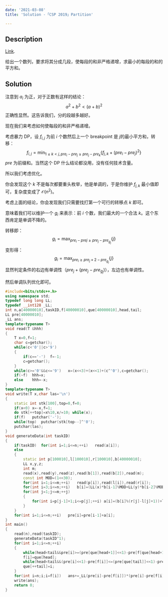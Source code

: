 ```yaml
---
date: '2021-03-08'
title: 'Solution -「CSP 2019」Partition'

---
```


## Description

[Link](https://www.luogu.com.cn/problem/P5665).

给出一个数列，要求将其分成几段，使每段的和非严格递增，求最小的每段的和的平方和。

## Solution

注意到 $a_{i}$ 为正，对于正数有这样的结论：
$$
a^{2}+b^{2}<(a+b)^{2}
$$
正确性显然。这告诉我们，分的段越多越好。

现在我们来考虑如何使每段的和非严格递增。

考虑暴力 DP，设 $f_{i,j}$ 为前 $i$ 个数然后上一个 breakpoint 是 $j$​ 的最小平方和，转移：
$$
f_{i,j}=\min_{1\le k<j,pre_{i}-pre_{j}\ge pre_{j}-pre_{k}}\{f_{j,k}+(pre_{i}-pre_{j})^{2}\}
$$
$pre$ 为前缀和。当然这个 DP 什么结论都没用，没有任何技术含量。

所以我们考虑优化。

你会发现这个 $k$ 不是每次都要重头枚举，他是单调的，于是你维护 $f_{j,k}$ 最小值即可，复杂度变成了 $\mathcal{O}(n^{2})$。

考虑上面的结论，你会发现我们只需要找打第一个可行的转移点 $k$ 即可。

意味着我们可以维护一个 $g_{i}$ 来表示：前 $i$ 个数，我们最大的一个合法 $k$。这个东西肯定是单调不降的。

转移即：
$$
g_{i}=\max_{pre_{i}-pre{j}\ge pre_{j}-pre_{g_{j}}}\{j\}
$$
变形得：
$$
g_{i}=\max_{pre_{i}\ge pre_{j}\times2-pre_{g_{j}}}\{j\}
$$
显然判定条件的右边有单调性（$pre_{j}+(pre_{j}-pre_{g_{j}})$），左边也有单调性。

然后单调队列优化即可。

```cpp
#include<bits/stdc++.h>
using namespace std;
typedef long long LL;
typedef __int128 _LL;
int n,a[40000010],taskID,f[40000010],que[40000010],head,tail;
LL pre[40000010];
_LL ans;
template<typename T>
void read(T &hhh)
{
	T x=0,f=1;
	char c=getchar();
	while(c<'0'||c>'9')
	{
		if(c=='-')	f=-1;
		c=getchar();
	}
	while(c>='0'&&c<='9')	x=(x<<3)+(x<<1)+(c^'0'),c=getchar();
	if(~f)	hhh=x;
	else	hhh=-x;
}
template<typename T>
void write(T x,char las='\n')
{
	static int stk[100],top=0,f=0;
	if(x<0)	x=-x,f=1;
	do stk[++top]=x%10,x/=10; while(x);
	if(f)	putchar('-');
	while(top)	putchar(stk[top--]^'0');
	putchar(las);
}
void generateData(int taskID)
{
	if(taskID)	for(int i=1;i<=n;++i)	read(a[i]);
	else
	{
		static int p[100010],l[100010],r[100010],b[40000010];
		LL x,y,z;
		int m;
		read(x),read(y),read(z),read(b[1]),read(b[2]),read(m);
		const int MOD=(1<<30);
		for(int i=1;i<=m;++i)	read(p[i]),read(l[i]),read(r[i]);
		for(int i=3;i<=n;++i)	b[i]=(LL(x)*b[i-1]%MOD+LL(y)*b[i-2]%MOD+z)%MOD;
		for(int j=1;j<=m;++j)
		{
			for(int i=p[j-1]+1;i<=p[j];++i)	a[i]=(b[i]%(r[j]-l[j]+1))+l[j];
		}
	}
	for(int i=1;i<=n;++i)	pre[i]=pre[i-1]+a[i];
}
int main()
{
	read(n),read(taskID);
	generateData(taskID^1);
	for(int i=1;i<=n;++i)
	{
		while(head<tail&&pre[i]>=(pre[que[head+1]]<<1)-pre[f[que[head+1]]])	++head;
		f[i]=que[head];
		while(head<tail&&(pre[i]<<1)-pre[f[i]]<=(pre[que[tail]]<<1)-pre[f[que[tail]]])	--tail;
		que[++tail]=i;
	}
	for(int i=n;i;i=f[i])	ans+=_LL(pre[i]-pre[f[i]])*(pre[i]-pre[f[i]]);
	write(ans);
	return 0;
}
```